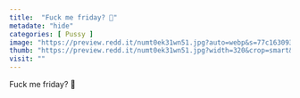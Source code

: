 ```yaml
---
title:  "Fuck me friday? 👅"
metadate: "hide"
categories: [ Pussy ]
image: "https://preview.redd.it/numt0ek31wn51.jpg?auto=webp&s=77c16309353cebffd42e38df872ded53960b94ba"
thumb: "https://preview.redd.it/numt0ek31wn51.jpg?width=320&crop=smart&auto=webp&s=8578cc7acd4813f5988d5f9c0f45d4bb88219dc1"
visit: ""
---
```

Fuck me friday? 👅
